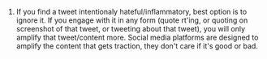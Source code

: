 
1. If you find a tweet intentionaly hateful/inflammatory, best option is to ignore it. If you engage with it in any form (quote rt'ing, or quoting on screenshot of that tweet, or tweeting about that tweet), you will only amplify that tweet/content more. Social media platforms are designed to amplify the content that gets traction, they don't care if it's good or bad.
